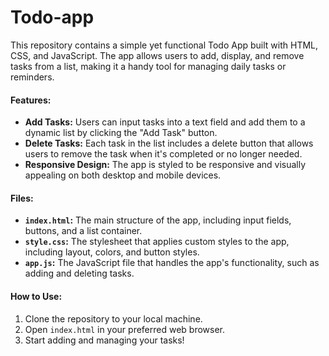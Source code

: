 # Todo-app
This repository contains a simple yet functional Todo App built with HTML, CSS, and JavaScript. The app allows users to add, display, and remove tasks from a list, making it a handy tool for managing daily tasks or reminders.

#### Features:
- **Add Tasks:** Users can input tasks into a text field and add them to a dynamic list by clicking the "Add Task" button.
- **Delete Tasks:** Each task in the list includes a delete button that allows users to remove the task when it's completed or no longer needed.
- **Responsive Design:** The app is styled to be responsive and visually appealing on both desktop and mobile devices.

#### Files:
- **`index.html`:** The main structure of the app, including input fields, buttons, and a list container.
- **`style.css`:** The stylesheet that applies custom styles to the app, including layout, colors, and button styles.
- **`app.js`:** The JavaScript file that handles the app's functionality, such as adding and deleting tasks.

#### How to Use:
1. Clone the repository to your local machine.
2. Open `index.html` in your preferred web browser.
3. Start adding and managing your tasks!